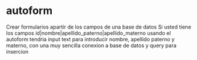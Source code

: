 autoform
========

Crear formularios apartir de los campos de una base de datos
Si usted tiene los campos id|nombre|apellido_paterno|apellido_materno
usando el autoform tendria input text para introducir nombre, apellido paterno
y materno, con una muy sencilla conexion a base de datos y query para insercion
